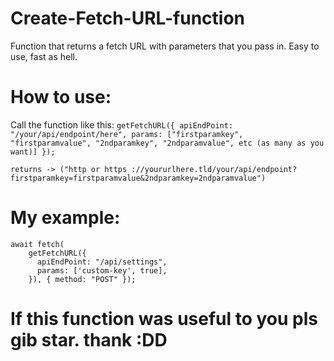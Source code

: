 # Create-Fetch-URL-function
Function that returns a fetch URL with parameters that you pass in. Easy to use, fast as hell.

# How to use:

Call the function like this:
    `getFetchURL({ apiEndPoint: "/your/api/endpoint/here", params: ["firstparamkey", "firstparamvalue", "2ndparamkey", "2ndparamvalue", etc (as many as you want)] });`

    returns -> ("http or https ://yoururlhere.tld/your/api/endpoint?firstparamkey=firstparamvalue&2ndparamkey=2ndparamvalue")

# My example:

    await fetch(
        getFetchURL({
          apiEndPoint: "/api/settings",
          params: ['custom-key', true],
        }), { method: "POST" });

# If this function was useful to you pls gib star. thank :DD
